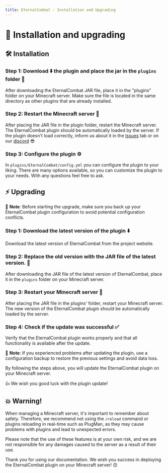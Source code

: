 ```yaml
---
title: EternalCombat - Installation and Upgrading
---
```


# 🔧 Installation and upgrading

## 🛠️ Installation

### Step 1: Download ⬇️ the plugin and place the jar in the `plugins` folder 📂
After downloading the EternalCombat JAR file, place it in the "plugins" folder on your Minecraft server. Make sure the file is located in the same directory as other plugins that are already installed.

### Step 2: Restart the Minecraft server 🔄
After placing the JAR file in the plugin folder, restart the Minecraft server. The EternalCombat plugin should be automatically loaded by the server. If the plugin doesn't load correctly, inform us about it in the [Issues](https://github.com/EternalCodeTeam/EternalCombat/issues) tab or on our [discord](https://discord.gg/FQ7jmGBd6c) 😎

### Step 3: Configure the plugin ⚙️
In `plugins/EternalCombat/config.yml` you can configure the plugin to your liking. There are many options available, so you can customize the plugin to your needs. With any questions feel free to ask.

## ⚡ Upgrading
📝 **Note**: Before starting the upgrade, make sure you back up your EternalCombat plugin configuration to avoid potential configuration conflicts.

### Step 1: Download the latest version of the plugin ⬇️
Download the latest version of EternalCombat from the project website.

### Step 2: Replace the old version with the JAR file of the latest version. 💾
After downloading the JAR file of the latest version of EternalCombat, place it in the `plugins` folder on your Minecraft server.

### Step 3: Restart your Minecraft server 🔄
After placing the JAR file in the plugins' folder, restart your Minecraft server. The new version of the EternalCombat plugin should be automatically loaded by the server.

### Step 4: Check if the update was successful ✅
Verify that the EternalCombat plugin works properly and that all functionality is available after the update.

📝 **Note**: If you experienced problems after updating the plugin, use a configuration backup to restore the previous settings and avoid data loss.

By following the steps above, you will update the EternalCombat plugin on your Minecraft server.

👍 We wish you good luck with the plugin update!

## 💥 Warning!
When managing a Minecraft server, it's important to remember about safety. Therefore, we recommend not using the `/reload` command or plugins reloading in real-time such as PlugMan, as they may cause problems with plugins and lead to unexpected errors.

Please note that the use of these features is at your own risk, and we are not responsible for any damages caused to the server as a result of their use.

Thank you for using our documentation. We wish you success in deploying the EternalCombat plugin on your Minecraft server! 😊 